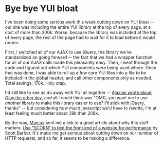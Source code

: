 # Bye bye YUI bloat

I've been doing some serious work this week cutting down on YUI bloat -- our site was including the entire YUI library at the top of every page, at a cost of more than 200k. Worse, because the library was included at the top of every page, the rest of the page had to wait for it to load before it would render.

First, I switched all of our AJAX to use jQuery, the library we've standardized on going forward -- the fact that we had a wrapper function for all of our AJAX calls made this pleasantly easy. Then, I went through the code and figured out which YUI components were being used where. Once that was done, I was able to roll up a few core YUI files into a file to be included in the global header, and call other components only as needed. Total savings: 170k. Holy crap.

I'd still like to see us do away with YUI all together -- <a href="http://ajaxian.com/archives/ojay-a-chaining-wrapper-for-the-yui">Ajaxian wrote about Ojay the other day</a>, and all I could think was "OMG, you want me to use <em>another</em> library to make this library easier to use? I'll stick with jQuery, thanks" -- but considering how much javascript we'd have to rewrite, I'm at least feeling much better about 38k than 208k.

By the way, <a href="http://marcus.net/blog">Marcus</a> sent me a link to a great article about why this stuff matters: <a href="http://searchsoftwarequality.techtarget.com/tip/0,289483,sid92_gci1301766,00.html">Use "SCORN" to test the front end of a website for performance</a> by Scott Barber. It's made me get serious about cutting down on our number of HTTP requests, and so far, it seems to be making a difference.
